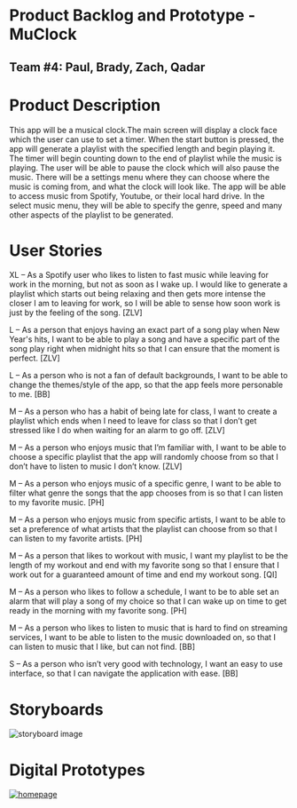 # Product Backlog and Prototype - MuClock
## Team #4: Paul, Brady, Zach, Qadar

# Product Description
This app will be a musical clock.The main screen will display a clock face which the user can use to set a timer. When the start button is pressed, the app will generate a playlist with the specified length and begin playing it. The timer will begin counting down to the end of playlist while the music is playing. The user will be able to pause the clock which will also pause the music. There will be a settings menu where they can choose where the music is coming from, and what the clock will look like. The app will be able to access music from Spotify, Youtube, or their local hard drive. In the select music menu, they will be able to specify the genre, speed and many other aspects of the playlist to be generated.  

# User Stories
 
XL – As a Spotify user who likes to listen to fast music while leaving for work in the morning, but not as soon as I wake up. I would like to generate a playlist which starts out being relaxing and then gets more intense the closer I am to leaving for work, so I will be able to sense how soon work is just by the feeling of the song. [ZLV]

 

L – As a person that enjoys having an exact part of a song play when New Year's hits, I want to be able to play a song and have a specific part of the song play right when midnight hits so that I can ensure that the moment is perfect. [ZLV]  

 

L – As a person who is not a fan of default backgrounds, I want to be able to change the themes/style of the app, so that the app feels more personable to me. [BB]

 

M – As a person who has a habit of being late for class, I want to create a playlist which ends when I need to leave for class so that I don’t get stressed like I do when waiting for an alarm to go off. [ZLV] 

 

M – As a person who enjoys music that I’m familiar with, I want to be able to choose a specific playlist that the app will randomly choose from so that I don’t have to listen to music I don’t know. [ZLV] 

 

M – As a person who enjoys music of a specific genre, I want to be able to filter what genre the songs that the app chooses from is so that I can listen to my favorite music. [PH] 

 

M – As a person who enjoys music from specific artists, I want to be able to set a preference of what artists that the playlist can choose from so that I can listen to my favorite artists. [PH]

 

M – As a person that likes to workout with music, I want my playlist to be the length of my workout and end with my favorite song so that I ensure that I work out for a guaranteed amount of time and end my workout song. [QI] 

 

M – As a person who likes to follow a schedule, I want to be to able set an alarm that will play a song of my choice so that I can wake up on time to get ready in the morning with my favorite song. [PH] 

 

M – As a person who likes to listen to music that is hard to find on streaming services, I want to be able to listen to the music downloaded on, so that I can listen to music that I like, but can not find. [BB] 

 

S – As a person who isn’t very good with technology, I want an easy to use interface, so that I can navigate the application with ease. [BB] 

# Storyboards
![storyboard image](https://i.imgur.com/LxmdYyk.jpg)

# Digital Prototypes
[![homepage](https://cdn.dribbble.com/users/397346/screenshots/6706472/2.gif)](https://www.figma.com/file/X3S9Hnuyc3Q9cAR1U51cDd/Clock?node-id=0%3A3)
